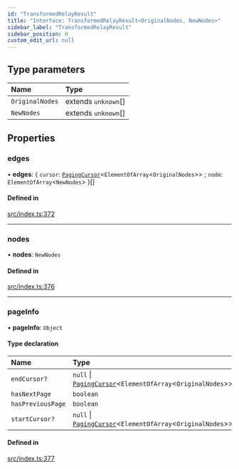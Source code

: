 ```yaml
---
id: "TransformedRelayResult"
title: "Interface: TransformedRelayResult<OriginalNodes, NewNodes>"
sidebar_label: "TransformedRelayResult"
sidebar_position: 0
custom_edit_url: null
---
```


## Type parameters

| Name | Type |
| :------ | :------ |
| `OriginalNodes` | extends `unknown`[] |
| `NewNodes` | extends `unknown`[] |

## Properties

### edges

• **edges**: \{ `cursor`: [`PagingCursor`](../modules.md#pagingcursor)\<`ElementOfArray`\<`OriginalNodes`\>\> ; `node`: `ElementOfArray`\<`NewNodes`\>  }[]

#### Defined in

[src/index.ts:372](https://github.com/johnsonjo4531/mongoose-relay-paginate/blob/b9e2a7f/src/index.ts#L372)

___

### nodes

• **nodes**: `NewNodes`

#### Defined in

[src/index.ts:376](https://github.com/johnsonjo4531/mongoose-relay-paginate/blob/b9e2a7f/src/index.ts#L376)

___

### pageInfo

• **pageInfo**: `Object`

#### Type declaration

| Name | Type |
| :------ | :------ |
| `endCursor?` | ``null`` \| [`PagingCursor`](../modules.md#pagingcursor)\<`ElementOfArray`\<`OriginalNodes`\>\> |
| `hasNextPage` | `boolean` |
| `hasPreviousPage` | `boolean` |
| `startCursor?` | ``null`` \| [`PagingCursor`](../modules.md#pagingcursor)\<`ElementOfArray`\<`OriginalNodes`\>\> |

#### Defined in

[src/index.ts:377](https://github.com/johnsonjo4531/mongoose-relay-paginate/blob/b9e2a7f/src/index.ts#L377)
